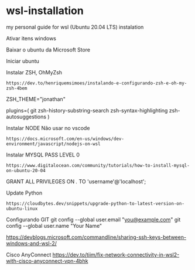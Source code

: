 # wsl-installation
my personal guide for wsl (Ubuntu 20.04 LTS) instalation


Ativar itens windows

Baixar o ubuntu da Microsoft Store

Iniciar ubuntu

Instalar ZSH, OhMyZsh
    
    https://dev.to/henriquemsimoes/instalando-e-configurando-zsh-e-oh-my-zsh-4bem

ZSH_THEME="jonathan"

plugins=(
  git
  zsh-history-substring-search
  zsh-syntax-highlighting
  zsh-autosuggestions
)


Instalar NODE
 Não usar no vscode
    
    https://docs.microsoft.com/en-us/windows/dev-environment/javascript/nodejs-on-wsl

Instalar MYSQL
 PASS LEVEL 0

    https://www.digitalocean.com/community/tutorials/how-to-install-mysql-on-ubuntu-20-04

GRANT ALL PRIVILEGES ON *.* TO 'username'@'localhost';


Update Python

    https://cloudbytes.dev/snippets/upgrade-python-to-latest-version-on-ubuntu-linux
    
Configurando GIT
  git config --global user.email "you@example.com"
  git config --global user.name "Your Name"
  
  https://devblogs.microsoft.com/commandline/sharing-ssh-keys-between-windows-and-wsl-2/


Cisco AnyConnect
  https://dev.to/tiim/fix-network-connectivity-in-wsl2-with-cisco-anyconnect-vpn-4bhk

